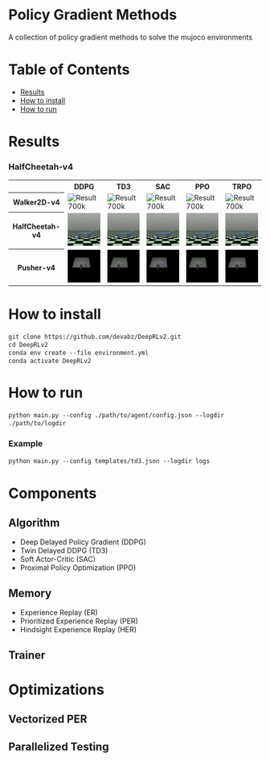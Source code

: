 # Policy Gradient Methods
A collection of policy gradient methods to solve the mujoco environments


# Table of Contents

- [Results](#results)
- [How to install](#how-to-install)
- [How to run](#how-to-run)

# Results

### HalfCheetah-v4
<table style="width:100%;">
  <tr>
    <th></th>
    <th>DDPG</th>
    <th>TD3</th>
    <th>SAC</th>
    <th>PPO</th>
    <th>TRPO</th>
  </tr>
  <tr>
    <th>Walker2D-v4</th>
    <td><img src="output/Walker2d-v4/240808-104135/fps_30_index_1000000_steps_1000_max_steps_500.gif" alt="Result 700k" style="width:100%; max-height:200px;" /></td>
    <td><img src="output/Walker2d-v4/240808-104135/fps_30_index_1000000_steps_1000_max_steps_500.gif" alt="Result 700k" style="width:100%; max-height:200px;" /></td>
    <td><img src="output/Walker2d-v4/240808-104135/fps_30_index_1000000_steps_1000_max_steps_500.gif" alt="Result 700k" style="width:100%; max-height:200px;" /></td>
    <td><img src="output/Walker2d-v4/240808-104135/fps_30_index_1000000_steps_1000_max_steps_500.gif" alt="Result 700k" style="width:100%; max-height:200px;" /></td>
    <td><img src="output/Walker2d-v4/240808-104135/fps_30_index_1000000_steps_1000_max_steps_500.gif" alt="Result 700k" style="width:100%; max-height:200px;" /></td>
  </tr>
  <tr>
    <th>HalfCheetah-v4</th>
    <td><img src="output/HalfCheetah-v4/240808-012041/fps_30_index_550000_steps_1000_max_steps_250.gif" alt="Result 15k" style="width:100%; max-height:200px;" /></td>
    <td><img src="output/HalfCheetah-v4/240808-012041/fps_30_index_550000_steps_1000_max_steps_250.gif" alt="Result 15k" style="width:100%; max-height:200px;" /></td>
    <td><img src="output/HalfCheetah-v4/240808-012041/fps_30_index_550000_steps_1000_max_steps_250.gif" alt="Result 15k" style="width:100%; max-height:200px;" /></td>
    <td><img src="output/HalfCheetah-v4/240808-012041/fps_30_index_550000_steps_1000_max_steps_250.gif" alt="Result 15k" style="width:100%; max-height:200px;" /></td>
    <td><img src="output/HalfCheetah-v4/240808-012041/fps_30_index_550000_steps_1000_max_steps_250.gif" alt="Result 15k" style="width:100%; max-height:200px;" /></td>
  </tr>
  <tr>
    <th>Pusher-v4</th>
    <td><img src="output/Pusher-v4/240808-031547/fps_30_index_1000000_steps_400_max_steps_100.gif" alt="Result 15k" style="width:100%; max-height:200px;" /></td>
    <td><img src="output/Pusher-v4/240808-025540/fps_30_index_1000000_steps_400_max_steps_100.gif" alt="Result 15k" style="width:100%; max-height:200px;" /></td>
    <td><img src="output/Pusher-v4/240808-025540/fps_30_index_1000000_steps_400_max_steps_100.gif" alt="Result 15k" style="width:100%; max-height:200px;" /></td>
    <td><img src="output/Pusher-v4/240808-025540/fps_30_index_1000000_steps_400_max_steps_100.gif" alt="Result 15k" style="width:100%; max-height:200px;" /></td>
    <td><img src="output/Pusher-v4/240808-025540/fps_30_index_1000000_steps_400_max_steps_100.gif" alt="Result 15k" style="width:100%; max-height:200px;" /></td>
  </tr>
</table>



# How to install
```
git clone https://github.com/devabz/DeepRLv2.git
cd DeepRLv2
conda env create --file environment.yml
conda activate DeepRLv2
```

# How to run
```
python main.py --config ./path/to/agent/config.json --logdir ./path/to/logdir 
```
### Example
```
python main.py --config templates/td3.json --logdir logs
```

# Components

## Algorithm
- Deep Delayed Policy Gradient (DDPG) 
- Twin Delayed DDPG (TD3)
- Soft Actor-Critic (SAC)
- Proximal Policy Optimization (PPO)

## Memory
- Experience Replay (ER)
- Prioritized Experience Replay (PER)
- Hindsight Experience Replay (HER)

## Trainer

# Optimizations
## Vectorized PER
## Parallelized Testing
